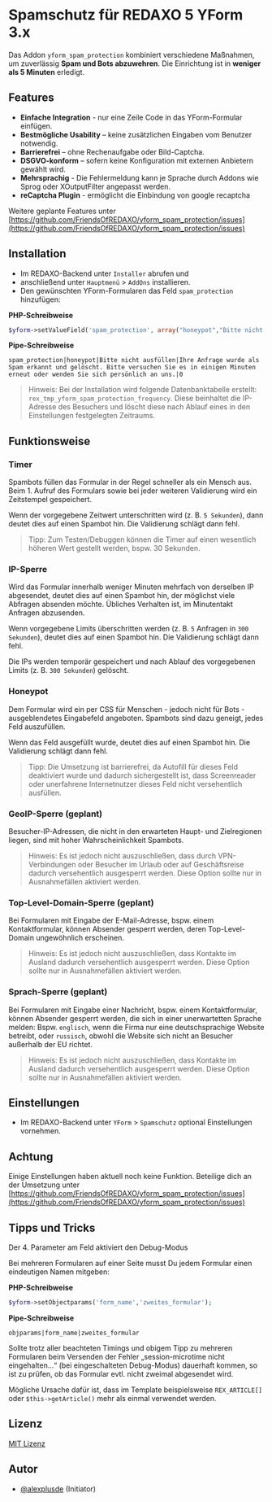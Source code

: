 # Spamschutz für REDAXO 5 YForm 3.x

Das Addon `yform_spam_protection` kombiniert verschiedene Maßnahmen, um zuverlässig **Spam und Bots abzuwehren**. Die Einrichtung ist in **weniger als 5 Minuten** erledigt.

## Features

* **Einfache Integration** - nur eine Zeile Code in das YForm-Formular einfügen.
* **Bestmögliche Usability** – keine zusätzlichen Eingaben vom Benutzer notwendig. 
* **Barrierefrei** – ohne Rechenaufgabe oder Bild-Captcha. 
* **DSGVO-konform** – sofern keine Konfiguration mit externen Anbietern gewählt wird.
* **Mehrsprachig** - Die Fehlermeldung kann je Sprache durch Addons wie Sprog oder XOutputFilter angepasst werden.
* **reCaptcha Plugin** - ermöglicht die Einbindung von google recaptcha

Weitere geplante Features unter [https://github.com/FriendsOfREDAXO/yform_spam_protection/issues](https://github.com/FriendsOfREDAXO/yform_spam_protection/issues)

## Installation

* Im REDAXO-Backend unter `Installer` abrufen und
* anschließend unter `Hauptmenü` > `AddOns` installieren.
* Den gewünschten YForm-Formularen das Feld `spam_protection` hinzufügen:

**PHP-Schreibweise**
```php
$yform->setValueField('spam_protection', array("honeypot","Bitte nicht ausfüllen.","Ihre Anfrage wurde als Spam erkannt und gelöscht. Bitte versuchen Sie es in einigen Minuten erneut oder wenden Sie sich persönlich an uns.", 0));
```

**Pipe-Schreibweise**
```
spam_protection|honeypot|Bitte nicht ausfüllen|Ihre Anfrage wurde als Spam erkannt und gelöscht. Bitte versuchen Sie es in einigen Minuten erneut oder wenden Sie sich persönlich an uns.|0
```

> Hinweis: Bei der Installation wird folgende Datenbanktabelle erstellt: `rex_tmp_yform_spam_protection_frequency`. Diese beinhaltet die IP-Adresse des Besuchers und löscht diese nach Ablauf eines in den Einstellungen festgelegten Zeitraums.

## Funktionsweise

### Timer
Spambots füllen das Formular in der Regel schneller als ein Mensch aus. Beim 1. Aufruf des Formulars sowie bei jeder weiteren Validierung wird ein Zeitstempel gespeichert. 

Wenn der vorgegebene Zeitwert unterschritten wird (z. B. `5 Sekunden`), dann deutet dies auf einen Spambot hin. Die Validierung schlägt dann fehl.

> Tipp: Zum Testen/Debuggen können die Timer auf einen wesentlich höheren Wert gestellt werden, bspw. 30 Sekunden.

### IP-Sperre
Wird das Formular innerhalb weniger Minuten mehrfach von derselben IP abgesendet, deutet dies auf einen Spambot hin, der möglichst viele Abfragen absenden möchte. Übliches Verhalten ist, im Minutentakt Anfragen abzusenden.

Wenn vorgegebene Limits überschritten werden (z. B. `5` Anfragen in `300 Sekunden`), deutet dies auf einen Spambot hin. Die Validierung schlägt dann fehl.

Die IPs werden temporär gespeichert und nach Ablauf des vorgegebenen Limits (z. B. `300 Sekunden`) gelöscht.

### Honeypot 
Dem Formular wird ein per CSS für Menschen - jedoch nicht für Bots - ausgeblendetes Eingabefeld angeboten. Spambots sind dazu geneigt, jedes Feld auszufüllen.

Wenn das Feld ausgefüllt wurde, deutet dies auf einen Spambot hin. Die Validierung schlägt dann fehl.

> Tipp: Die Umsetzung ist barrierefrei, da Autofill für dieses Feld deaktiviert wurde und dadurch sichergestellt ist, dass Screenreader oder unerfahrene Internetnutzer dieses Feld nicht versehentlich ausfüllen.

### GeoIP-Sperre (geplant)

Besucher-IP-Adressen, die nicht in den erwarteten Haupt- und Zielregionen liegen, sind mit hoher Wahrscheinlichkeit Spambots.

> Hinweis: Es ist jedoch nicht auszuschließen, dass durch VPN-Verbindungen oder Besucher im Urlaub oder auf Geschäftsreise dadurch versehentlich ausgesperrt werden. Diese Option sollte nur in Ausnahmefällen aktiviert werden.

### Top-Level-Domain-Sperre (geplant)

Bei Formularen mit Eingabe der E-Mail-Adresse, bspw. einem Kontaktformular, können Absender gesperrt werden, deren Top-Level-Domain ungewöhnlich erscheinen.

> Hinweis:  Es ist jedoch nicht auszuschließen, dass Kontakte im Ausland dadurch versehentlich ausgesperrt werden. Diese Option sollte nur in Ausnahmefällen aktiviert werden.

### Sprach-Sperre (geplant)

Bei Formularen mit Eingabe einer Nachricht, bspw. einem Kontaktformular, können Absender gesperrt werden, die sich in einer unerwartetten Sprache melden: Bspw. `englisch`, wenn die Firma nur eine deutschsprachige Website betreibt, oder `russisch`, obwohl die Website sich nicht an Besucher außerhalb der EU richtet. 

> Hinweis:  Es ist jedoch nicht auszuschließen, dass Kontakte im Ausland dadurch versehentlich ausgesperrt werden. Diese Option sollte nur in Ausnahmefällen aktiviert werden.

## Einstellungen

* Im REDAXO-Backend unter `YForm` > `Spamschutz` optional Einstellungen vornehmen.

## Achtung
Einige Einstellungen haben aktuell noch keine Funktion. Beteilige dich an der Umsetzung unter [https://github.com/FriendsOfREDAXO/yform_spam_protection/issues](https://github.com/FriendsOfREDAXO/yform_spam_protection/issues)

## Tipps und Tricks

Der 4. Parameter am Feld aktiviert den Debug-Modus

Bei mehreren Formularen auf einer Seite musst Du jedem Formular einen eindeutigen Namen mitgeben:

**PHP-Schreibweise**
```php
$yform->setObjectparams('form_name','zweites_formular');
```

**Pipe-Schreibweise**
```
objparams|form_name|zweites_formular
```

Sollte trotz aller beachteten Timings und obigem Tipp zu mehreren Formularen beim Versenden der Fehler „session-microtime nicht eingehalten...“ (bei eingeschalteten Debug-Modus) dauerhaft kommen, so ist zu prüfen, ob das Formular evtl. nicht zweimal abgesendet wird. 

Mögliche Ursache dafür ist, dass im Template beispielsweise `REX_ARTICLE[]` oder `$this->getArticle()` mehr als einmal verwendet werden.

## Lizenz

[MIT Lizenz](LICENSE.md)

## Autor

* [@alexplusde](https://github.com/sponsors/alexplusde) (Initiator)

